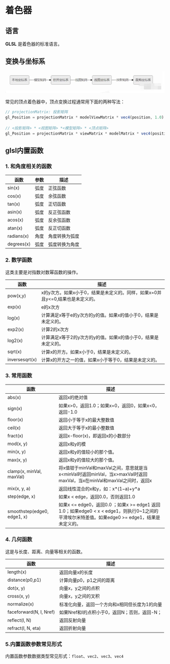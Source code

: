 # 着色器

## 语言

**GLSL** 是着色器的标准语言。

## 变换与坐标系

![](../../\images\webgl-shader-1.png)

常见的顶点着色器中，顶点变换过程通常用下面的两种写法：

```js
// projectionMatrix: 投影矩阵
gl_Position = projectionMatrix * modelViewMatrix * vec4(position, 1.0)

// <投影矩阵> * <视图矩阵> *<模型矩阵> * <顶点矩阵>
gl_Position = projectionMatrix * viewMatrix * modelMatrix * vec4(position, 1.0)
```

## glsl内置函数

### 1. 和角度相关的函数

| 函数         | 参数  | 描述      |
| ---------- | --- | ------- |
| sin(x)     | 弧度  | 正弦函数    |
| cos(x)     | 弧度  | 余弦函数    |
| tan(x)     | 弧度  | 正切函数    |
| asin(x)    | 弧度  | 反正弦函数   |
| acos(x)    | 弧度  | 反余弦函数   |
| atan(x)    | 弧度  | 反正切函数   |
| radians(x) | 角度  | 角度转换为弧度 |
| degrees(x) | 弧度  | 弧度转换为角度 |

### 2. 数学函数

这类主要是对指数对数幂函数的操作。

| 函数             | 描述                                            |
| -------------- | --------------------------------------------- |
| pow(x,y)       | x的y次方。如果x小于0，结果是未定义的。同样，如果x=0并且y<=0,结果也是未定义的。 |
| exp(x)         | e的x次方                                         |
| log(x)         | 计算满足x等于e的y次方的y的值。如果x的值小于0，结果是未定义的。            |
| exp2(x)        | 计算2的x次方                                       |
| log2(x)        | 计算满足x等于2的y次方的y的值。如果x的值小于0，结果是未定义的。            |
| sqrt(x)        | 计算x的开方。如果x小于0，结果是未定义的。                        |
| inversesqrt(x) | 计算x的开方之一的值，如果x小于等于0，结果是未定义的。                  |

### 3. 常用函数

| 函数                          | 描述                                                                                                     |
| --------------------------- | ------------------------------------------------------------------------------------------------------ |
| abs(x)                      | 返回x的绝对值                                                                                                |
| sign(x)                     | 如果x>0，返回1.0；如果x=0，返回0，如果x<0，返回-1.0                                                                     |
| floor(x)                    | 返回小于等于x的最大整数值                                                                                          |
| ceil(x)                     | 返回大于等于x的最小整数值                                                                                          |
| fract(x)                    | 返回x-floor(x)，即返回x的小数部分                                                                                 |
| mod(x, y)                   | 返回x和y的模                                                                                                |
| min(x, y)                   | 返回x和y的值较小的那个值。                                                                                         |
| max(x, y)                   | 返回x和y的值较大的那个值。                                                                                         |
| clamp(x, minVal, maxVal)    | 将x值钳于minVal和maxVal之间，意思就是当x<minVal时返回minVal，当x>maxVal时返回maxVal，当x在minVal和maxVal之间时，返回x                 |
| mix(x, y, a)                | 返回线性混合的x和y，如：x*(1−a)+y*a                                                                               |
| step(edge, x)               | 如果x < edge，返回0.0，否则返回1.0                                                                               |
| smoothstep(edge0, edge1, x) | 如果x <= edge0，返回0.0 ；如果x >= edge1 返回1.0；如果edge0 < x < edge1，则执行0~1之间的平滑埃尔米特差值。如果edge0 >= edge1，结果是未定义的。 |

### 4. 几何函数

这是与长度、距离、向量等相关的函数。

| 函数                      | 描述                          |
| ----------------------- | --------------------------- |
| length(x)               | 返回向量x的长度                    |
| distance(p0,p1)         | 计算向量p0，p1之间的距离              |
| dot(x, y)               | 向量x，y之间的点积                  |
| cross(x, y)             | 向量x，y之间的叉积                  |
| normalize(x)            | 标准化向量，返回一个方向和x相同但长度为1的向量    |
| faceforward(N, I, Nref) | 如果Nref和I的点积小于0，返回N；否则，返回-N； |
| reflect(I, N)           | 返回反射向量                      |
| refract(I, N, eta)      | 返回折射向量                      |

### 5.内置函数参数常见形式

内置函数参数数据类型常见形式：`float`、`vec2`、`vec3`、`vec4`




